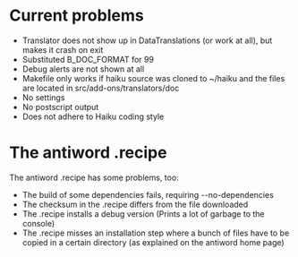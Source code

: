# Current problems

* Translator does not show up in DataTranslations (or work at all), but makes it crash on exit
* Substituted B_DOC_FORMAT for 99
* Debug alerts are not shown at all
* Makefile only works if haiku source was cloned to ~/haiku and the files are located in src/add-ons/translators/doc
* No settings
* No postscript output
* Does not adhere to Haiku coding style

# The antiword .recipe

The antiword .recipe has some problems, too:
* The build of some dependencies fails, requiring --no-dependencies
* The checksum in the .recipe differs from the file downloaded
* The .recipe installs a debug version (Prints a lot of garbage to the console)
* The .recipe misses an installation step where a bunch of files have to be copied in a certain directory (as explained on the antiword home page)
